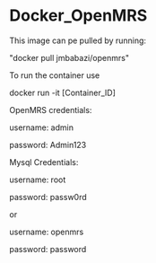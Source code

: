 # Docker_OpenMRS
This image can pe pulled by running:

"docker pull jmbabazi/openmrs"

To run the container use

docker run -it [Container_ID]


OpenMRS credentials:

username: admin 

password: Admin123

Mysql Credentials:

username: root 

password: passw0rd

or

username: openmrs 

password: password





